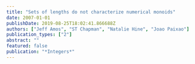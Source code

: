```yaml
---
title: "Sets of lengths do not characterize numerical monoids"
date: 2007-01-01
publishDate: 2019-08-25T18:02:41.866688Z
authors: ["Jeff Amos", "ST Chapman", "Natalie Hine", "Joao Paixao"]
publication_types: ["2"]
abstract: ""
featured: false
publication: "*Integers*"
---
```


